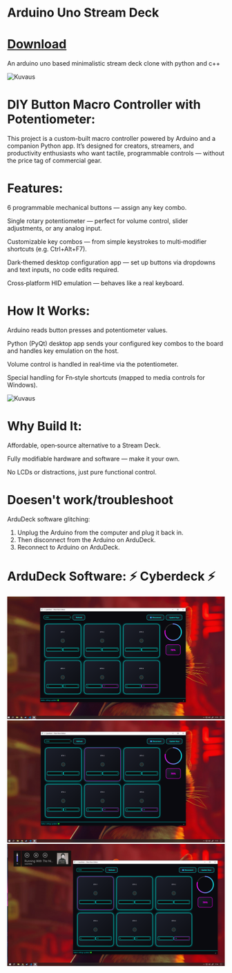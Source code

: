# Arduino Uno Stream Deck
# [Download]((https://github.com/KIILUKKI/Arduino-Stream-Deck/releases))


An arduino uno based minimalistic stream deck clone with python and c++

![Kuvaus](Show/20250824_135641.jpg)

   # DIY Button Macro Controller with Potentiometer:
   
This project is a custom-built macro controller powered by Arduino and a companion Python app. It’s designed for creators, streamers, and productivity enthusiasts who want tactile, programmable controls — without the price tag of commercial gear.

   # Features:
6 programmable mechanical buttons — assign any key combo.

Single rotary potentiometer — perfect for volume control, slider adjustments, or any analog input.

Customizable key combos — from simple keystrokes to multi‑modifier shortcuts (e.g. Ctrl+Alt+F7).

Dark‑themed desktop configuration app — set up buttons via dropdowns and text inputs, no code edits required.

Cross‑platform HID emulation — behaves like a real keyboard.

   # How It Works:
Arduino reads button presses and potentiometer values.

Python (PyQt) desktop app sends your configured key combos to the board and handles key emulation on the host.

Volume control is handled in real‑time via the potentiometer.

Special handling for Fn‑style shortcuts (mapped to media controls for Windows).

![Kuvaus](Show/20250824_135649.jpg)


   # Why Build It:
Affordable, open‑source alternative to a Stream Deck.

Fully modifiable hardware and software — make it your own.

No LCDs or distractions, just pure functional control.



  # Doesen't work/troubleshoot

ArduDeck software glitching:
1. Unplug the Arduino from the computer and plug it back in.
2. Then disconnect from the Arduino on ArduDeck.
3. Reconnect to Arduino on ArduDeck.

 # ArduDeck Software: ⚡ Cyberdeck ⚡

![Kuvaus](Show/(29).png)
![Kuvaus](Show/(30).png)
![Kuvaus](Show/(32).png)

